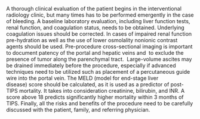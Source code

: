 A thorough clinical evaluation of the patient begins in the interventional radiology clinic, but many times has to be performed emergently in the case of bleeding. A baseline laboratory evaluation, including liver function tests, renal function, and coagulation status, needs to be obtained. Underlying coagulation issues should be corrected. In cases of impaired renal function pre-hydration as well as the use of lower osmolality nonionic contrast agents should be used. Pre-procedure cross-sectional imaging is important to document patency of the portal and hepatic veins and  to exclude the presence of tumor along the parenchymal tract.  Large-volume ascites may be drained immediately before the procedure, especially if advanced techniques need to be utilized such as placement of a percutaneous guide wire into the portal vein. The MELD (model for end-stage liver disease) score should be calculated, as it is used as a predictor of post-TIPS mortality. It takes into consideration creatinine, bilirubin, and INR. A score above 18 predicts significantly higher mortality within 3 months of TIPS. Finally, all the risks and benefits of the procedure need to be carefully discussed with the patient, family, and referring physician.